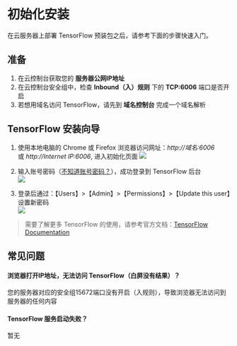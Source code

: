 # 初始化安装

在云服务器上部署 TensorFlow 预装包之后，请参考下面的步骤快速入门。

## 准备

1. 在云控制台获取您的 **服务器公网IP地址** 
2. 在云控制台安全组中，检查 **Inbound（入）规则** 下的 **TCP:6006** 端口是否开启
3. 若想用域名访问 TensorFlow，请先到 **域名控制台** 完成一个域名解析

## TensorFlow 安装向导

1. 使用本地电脑的 Chrome 或 Firefox 浏览器访问网址：*http://域名:6006* 或 *http://Internet IP:6006*, 进入初始化页面
   ![](https://libs.websoft9.com/Websoft9/DocsPicture/zh/tensorflow/tensorflow-login-websoft9.png)

2. 输入账号密码（[不知道账号密码？](/zh/stack-accounts.md#tensorflow)），成功登录到 TensorFlow 后台  
   ![](https://libs.websoft9.com/Websoft9/DocsPicture/zh/tensorflow/tensorflow-bk-websoft9.png)

3. 登录后通过：【Users】>【Admin】>【Permissions】>【Update this user】设置新密码  
   ![](https://libs.websoft9.com/Websoft9/DocsPicture/zh/tensorflow/tensorflow-pw-websoft9.png)

> 需要了解更多 TensorFlow 的使用，请参考官方文档：[TensorFlow Documentation](https://www.tensorflow.com/documentation.html)

## 常见问题

#### 浏览器打开IP地址，无法访问 TensorFlow（白屏没有结果）？

您的服务器对应的安全组15672端口没有开启（入规则），导致浏览器无法访问到服务器的任何内容

#### TensorFlow 服务启动失败？

暂无